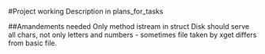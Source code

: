 #Project working
Description in plans_for_tasks

##Amandements needed
Only method istream in struct Disk should serve all chars, not only letters and numbers - sometimes file taken by xget differs from basic file.
